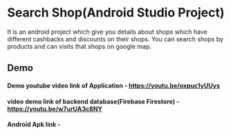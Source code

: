 # Search Shop(Android Studio Project)

It is an android project which give you details about shops which have different cashbacks and discounts on their shops. You can search shops by products and can visits that shops on google map.


##  Demo

#### Demo youtube video link of Application - https://youtu.be/oxpuc1yUUys
#### video demo link of backend database(Firebase Firestore) - https://youtu.be/w7urUA3c8NY
#### Android Apk link - 

